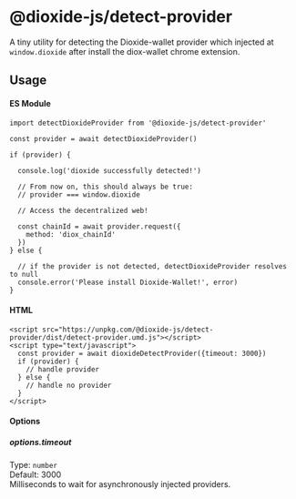 # @dioxide-js/detect-provider

A tiny utility for detecting the Dioxide-wallet provider which injected at `window.dioxide` after install the diox-wallet chrome extension.

## Usage

#### ES Module

```
import detectDioxideProvider from '@dioxide-js/detect-provider'

const provider = await detectDioxideProvider()

if (provider) {

  console.log('dioxide successfully detected!')

  // From now on, this should always be true:
  // provider === window.dioxide

  // Access the decentralized web!

  const chainId = await provider.request({
    method: 'diox_chainId'
  })
} else {

  // if the provider is not detected, detectDioxideProvider resolves to null
  console.error('Please install Dioxide-Wallet!', error)
}

```

#### HTML

```
<script src="https://unpkg.com/@dioxide-js/detect-provider/dist/detect-provider.umd.js"></script>
<script type="text/javascript">
  const provider = await dioxideDetectProvider({timeout: 3000})
  if (provider) {
    // handle provider
  } else {
    // handle no provider
  }
</script>

```

#### Options

##### options.timeout

Type: `number`  
Default: 3000  
Milliseconds to wait for asynchronously injected providers.
